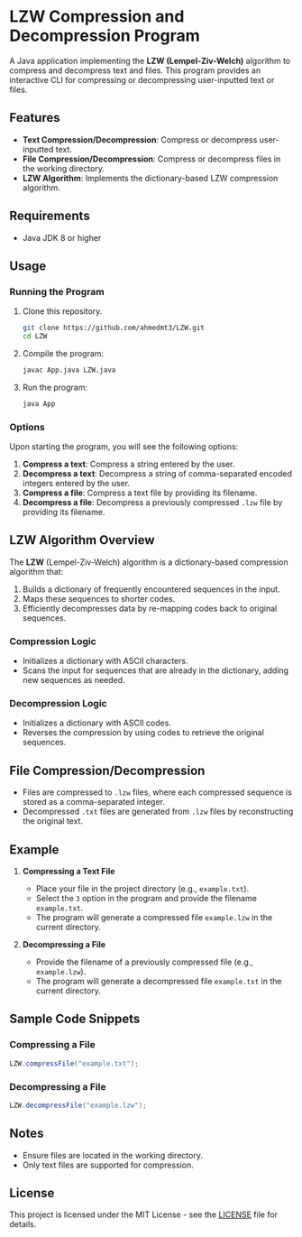 
# LZW Compression and Decompression Program

A Java application implementing the **LZW (Lempel-Ziv-Welch)** algorithm to compress and decompress text and files. This program provides an interactive CLI for compressing or decompressing user-inputted text or files.

## Features

- **Text Compression/Decompression**: Compress or decompress user-inputted text.
- **File Compression/Decompression**: Compress or decompress files in the working directory.
- **LZW Algorithm**: Implements the dictionary-based LZW compression algorithm.

## Requirements

- Java JDK 8 or higher

## Usage

### Running the Program

1. Clone this repository.
   ```bash
   git clone https://github.com/ahmedmt3/LZW.git
   cd LZW
   ```

2. Compile the program:
   ```bash
   javac App.java LZW.java
   ```

3. Run the program:
   ```bash
   java App
   ```

### Options

Upon starting the program, you will see the following options:

1. **Compress a text**: Compress a string entered by the user.
2. **Decompress a text**: Decompress a string of comma-separated encoded integers entered by the user.
3. **Compress a file**: Compress a text file by providing its filename.
4. **Decompress a file**: Decompress a previously compressed `.lzw` file by providing its filename.

## LZW Algorithm Overview

The **LZW** (Lempel-Ziv-Welch) algorithm is a dictionary-based compression algorithm that:
1. Builds a dictionary of frequently encountered sequences in the input.
2. Maps these sequences to shorter codes.
3. Efficiently decompresses data by re-mapping codes back to original sequences.

### Compression Logic
- Initializes a dictionary with ASCII characters.
- Scans the input for sequences that are already in the dictionary, adding new sequences as needed.
  
### Decompression Logic
- Initializes a dictionary with ASCII codes.
- Reverses the compression by using codes to retrieve the original sequences.

## File Compression/Decompression

- Files are compressed to `.lzw` files, where each compressed sequence is stored as a comma-separated integer.
- Decompressed `.txt` files are generated from `.lzw` files by reconstructing the original text.

## Example

1. **Compressing a Text File**
    - Place your file in the project directory (e.g., `example.txt`).
    - Select the `3` option in the program and provide the filename `example.txt`.
    - The program will generate a compressed file `example.lzw` in the current directory.

2. **Decompressing a File**
    - Provide the filename of a previously compressed file (e.g., `example.lzw`).
    - The program will generate a decompressed file `example.txt` in the current directory.

## Sample Code Snippets

### Compressing a File
```java
LZW.compressFile("example.txt");
```

### Decompressing a File
```java
LZW.decompressFile("example.lzw");
```

## Notes

- Ensure files are located in the working directory.
- Only text files are supported for compression.

## License

This project is licensed under the MIT License - see the [LICENSE](LICENSE) file for details.
